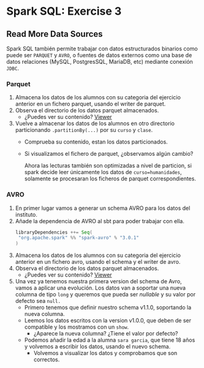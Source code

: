 # Spark SQL: Exercise 3

## Read More Data Sources

Spark SQL también permite trabajar con datos estructurados binarios como puede ser `PARQUET` y `AVRO`, o fuentes de datos 
externos como una base de datos relaciones (MySQL, PostgresSQL, MariaDB, etc) mediante conexión `JDBC`.

### Parquet

1. Almacena los datos de los alumnos con su categoria del ejercicio anterior en un fichero parquet, usando el writer de parquet.
2. Observa el directorio de los datos parquet almacenados. 
    - ¿Puedes ver su contenido? [Viewer](https://plugins.jetbrains.com/plugin/12281-avro-and-parquet-viewer)
3. Vuelve a almacenar los datos de los alumnos en otro directorio particionando `.partitionBy(...)` por su `curso` y `clase`.
    - Comprueba su contenido, estan los datos particionados.
    - Si visualizamos el fichero de parquet, ¿observamos algún cambio?
    
        Ahora las lecturas también son optimizadas a nivel de particion, si spark decide leer únicamente los datos
        de `curso=humanidades`, solamente se procesaran los ficheros de parquet correspondientes.

### AVRO

1. En primer lugar vamos a generar un schema AVRO para los datos del instituto.
2. Añade la dependencia de AVRO al sbt para poder trabajar con ella.
    ```scala
   libraryDependencies ++= Seq(
     "org.apache.spark" %% "spark-avro" % "3.0.1"
   )
    ```
3. Almacena los datos de los alumnos con su categoria del ejercicio anterior en un fichero avro, usando el 
   schema y el writer de avro.
4. Observa el directorio de los datos parquet almacenados. 
    - ¿Puedes ver su contenido? [Viewer](https://plugins.jetbrains.com/plugin/12281-avro-and-parquet-viewer)
5. Una vez ya tenemos nuestra primera version del schema de Avro, vamos a aplicar una evolución.
   Los datos van a soportar una nueva columna de tipo `long` y queremos que pueda ser _nullable_ y su valor por 
   defecto sea `null.`
   - Primero tenemos que definir nuestro schema v1.1.0, soportando la nueva columna.
   - Leemos los datos escritos con la version v1.0.0, que deben de ser compatible y los mostramos con un `show`.
        - ¿Aparece la nueva columna? ¿Tiene el valor por defecto?
   - Podemos añadir la edad a la alumna `sara garcia`, que tiene 18 años y volvemos a escribir los datos, usando el
     nuevo schema.
        - Volvemos a visualizar los datos y comprobamos que son correctos.